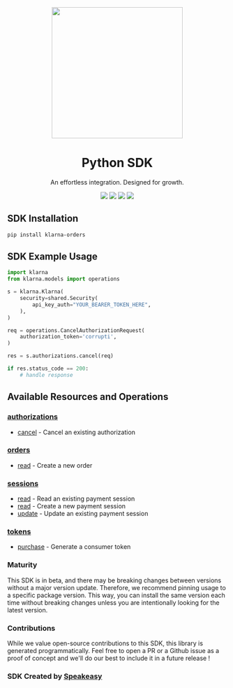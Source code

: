 <div align="center">
    <img src="https://user-images.githubusercontent.com/6267663/230347878-f2873a58-f578-4e95-86e0-7bebfd78f4f1.svg" width="300">
    <h1>Python SDK</h1>
   <p>An effortless integration. Designed for growth.</p>
   <a href="https://docs.klarna.com/"><img src="https://img.shields.io/static/v1?label=Docs&message=API Ref&color=000&style=for-the-badge" /></a>
   <a href="https://github.com/speakeasy-sdks/klarna-python/actions"><img src="https://img.shields.io/github/actions/workflow/status/speakeasy-sdks/klarna-python/speakeasy_sdk_generation.yml?style=for-the-badge" /></a>
  <a href="https://opensource.org/licenses/MIT"><img src="https://img.shields.io/badge/License-MIT-blue.svg?style=for-the-badge" /></a>
  <a href="https://github.com/speakeasy-sdks/klarna-python/releases"><img src="https://img.shields.io/github/v/release/speakeasy-sdks/klarna-python?sort=semver&style=for-the-badge" /></a>
</div>


<!-- Start SDK Installation -->
## SDK Installation

```bash
pip install klarna-orders
```
<!-- End SDK Installation -->

## SDK Example Usage
<!-- Start SDK Example Usage -->
```python
import klarna
from klarna.models import operations

s = klarna.Klarna(
    security=shared.Security(
        api_key_auth="YOUR_BEARER_TOKEN_HERE",
    ),
)

req = operations.CancelAuthorizationRequest(
    authorization_token='corrupti',
)

res = s.authorizations.cancel(req)

if res.status_code == 200:
    # handle response
```
<!-- End SDK Example Usage -->

<!-- Start SDK Available Operations -->
## Available Resources and Operations


### [authorizations](docs/authorizations/README.md)

* [cancel](docs/authorizations/README.md#cancel) - Cancel an existing authorization

### [orders](docs/orders/README.md)

* [read](docs/orders/README.md#read) - Create a new order

### [sessions](docs/sessions/README.md)

* [read](docs/sessions/README.md#read) - Read an existing payment session
* [read](docs/sessions/README.md#read) - Create a new payment session
* [update](docs/sessions/README.md#update) - Update an existing payment session

### [tokens](docs/tokens/README.md)

* [purchase](docs/tokens/README.md#purchase) - Generate a consumer token
<!-- End SDK Available Operations -->

### Maturity

This SDK is in beta, and there may be breaking changes between versions without a major version update. Therefore, we recommend pinning usage
to a specific package version. This way, you can install the same version each time without breaking changes unless you are intentionally
looking for the latest version.

### Contributions

While we value open-source contributions to this SDK, this library is generated programmatically.
Feel free to open a PR or a Github issue as a proof of concept and we'll do our best to include it in a future release !

### SDK Created by [Speakeasy](https://docs.speakeasyapi.dev/docs/using-speakeasy/client-sdks)
